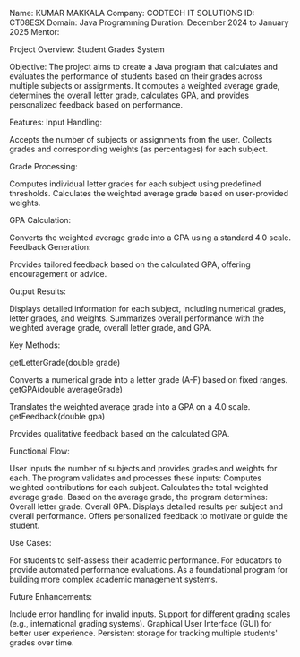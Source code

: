 Name: KUMAR MAKKALA
Company: CODTECH IT SOLUTIONS
ID: CT08ESX
Domain: Java Programming
Duration: December 2024 to January 2025
Mentor:  


Project Overview: Student Grades System

Objective: 
The project aims to create a Java program that calculates and evaluates the performance of students based on their grades across multiple subjects or assignments. It computes a weighted average grade, determines the overall letter grade, calculates GPA, and provides personalized feedback based on performance.

Features:
Input Handling:

Accepts the number of subjects or assignments from the user.
Collects grades and corresponding weights (as percentages) for each subject.

Grade Processing:

Computes individual letter grades for each subject using predefined thresholds.
Calculates the weighted average grade based on user-provided weights.

GPA Calculation:

Converts the weighted average grade into a GPA using a standard 4.0 scale.
Feedback Generation:

Provides tailored feedback based on the calculated GPA, offering encouragement or advice.

Output Results:

Displays detailed information for each subject, including numerical grades, letter grades, and weights.
Summarizes overall performance with the weighted average grade, overall letter grade, and GPA.

Key Methods:

getLetterGrade(double grade)

Converts a numerical grade into a letter grade (A-F) based on fixed ranges.
getGPA(double averageGrade)

Translates the weighted average grade into a GPA on a 4.0 scale.
getFeedback(double gpa)

Provides qualitative feedback based on the calculated GPA.

Functional Flow:

User inputs the number of subjects and provides grades and weights for each.
The program validates and processes these inputs:
Computes weighted contributions for each subject.
Calculates the total weighted average grade.
Based on the average grade, the program determines:
Overall letter grade.
Overall GPA.
Displays detailed results per subject and overall performance.
Offers personalized feedback to motivate or guide the student.

Use Cases:

For students to self-assess their academic performance.
For educators to provide automated performance evaluations.
As a foundational program for building more complex academic management systems.

Future Enhancements:

Include error handling for invalid inputs.
Support for different grading scales (e.g., international grading systems).
Graphical User Interface (GUI) for better user experience.
Persistent storage for tracking multiple students' grades over time.




